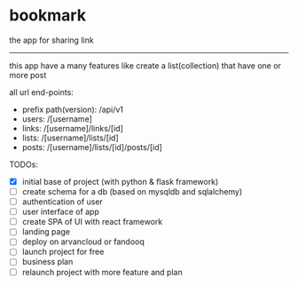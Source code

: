 # bookmark
the app for sharing link

---

this app have a many features like create a list(collection) that have one or more post

all url end-points:

+ prefix path(version): /api/v1
+ users: /[username]
+ links: /[username]/links/[id]
+ lists: /[username]/lists/[id]
+ posts: /[username]/lists/[id]/posts/[id]

TODOs:

- [x] initial base of project (with python & flask framework)
- [ ] create schema for a db (based on mysqldb and sqlalchemy)
- [ ] authentication of user
- [ ] user interface of app
- [ ] create SPA of UI with react framework
- [ ] landing page
- [ ] deploy on arvancloud or fandooq
- [ ] launch project for free
- [ ] business plan
- [ ] relaunch project with more feature and plan
